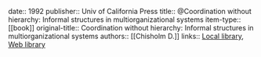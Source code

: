 date:: 1992
publisher:: Univ of California Press
title:: @Coordination without hierarchy: Informal structures in multiorganizational systems
item-type:: [[book]]
original-title:: Coordination without hierarchy: Informal structures in multiorganizational systems
authors:: [[Chisholm D.]]
links:: [Local library](zotero://select/library/items/4EN7P8VX), [Web library](https://www.zotero.org/users/6520516/items/4EN7P8VX)
